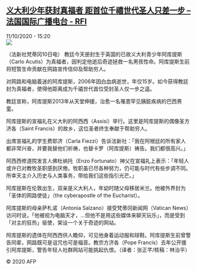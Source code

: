 <!--1602424560000-->
[义大利少年获封真福者 距首位千禧世代圣人只差一步 – 法国国际广播电台 - RFI](http://www.rfi.fr//cn/contenu/20201011-%E4%B9%89%E5%A4%A7%E5%88%A9%E5%B0%91%E5%B9%B4%E8%8E%B7%E5%B0%81%E7%9C%9F%E7%A6%8F%E8%80%85-%E8%B7%9D%E9%A6%96%E4%BD%8D%E5%8D%83%E7%A6%A7%E4%B8%96%E4%BB%A3%E5%9C%A3%E4%BA%BA%E5%8F%AA%E5%B7%AE%E4%B8%80%E6%AD%A5)
------

<div>11/10/2020 - 15:20</div><img src="https://s.rfi.fr/media/display/78d6837c-0bc7-11eb-9153-005056a964fe/w:310/p:16x9/int0012b.201011212002.jpg"><div class="t-content__body u-clearfix"><p>（法新社梵蒂冈10日电）    教廷今天册封生于英国的已故义大利青少年阿库提斯（Carlo Acutis）为真福者，因判定他逝后奇迹拯救一名男孩性命。阿库提斯生前将短暂生命贡献在网路宣传信仰及帮助穷人。</p><p>    对网路和电脑着迷的阿库提斯，2006年因白血病逝世，年仅15岁。如今获得教廷封为真福者，使得他距离成为千禧世代首位受封圣人仅一步之遥。</p><p>    教廷宣称，阿库提斯2013年从天堂伸援，治愈一名罹患罕见胰脏疾病的巴西男童。</p><p>    阿库提斯的宣福礼在义大利的阿西西（Assisi）举行。这里是阿库提斯的偶像圣方济各（Saint Francis）的故乡，这位圣者终生奉献于帮助穷人。</p><p>    出席宣福礼的学生费耶济（Carla Fiezzi）告诉法新社：「我在阿根廷的所有家人都非常兴奋，并要我替他们祈祷，也替卡罗（阿库提斯）祷告。我们都很高兴。」</p><p>    阿西西修道院发言人佛杜纳托（Enzo Fortunato）神父在宣福礼上表示：「年轻人或许已对教牧圣职感到厌倦。牧职虽已尽各种努力，仍可能与时代有些步调不同。所幸天主介入历史与人类事务，带给我们这些指引光芒。」</p><p>    阿库提斯在伦敦出生，双亲是义大利人，年幼时随父母移居米兰。他被外界封为「圣体的网路使徒」（the cyberapostle of the Eucharist）。</p><p>    阿库提斯的母亲萨札诺（Antonia Salzano）接受梵蒂冈新闻网（Vatican News）访问时说，「他被视为电脑天才，…但他不是用这些媒体来聊天玩乐」，而是受到「对主的狂热」驱使，架设一个关于奇迹的网站。</p><p>    阿库提斯的遗体在阿西西供人瞻仰，可见他身着运动服和球鞋。阿库提斯生前曾警告同辈，网路既可是诅咒也可是福音。教宗方济各（Pope Francis）去年公开援引阿库提斯，警告年轻人社群网站可能挑起仇恨。（译者：张正芊/核稿：林治平）</p><p class="t-copyright">© 2020 AFP</p>        </div>
